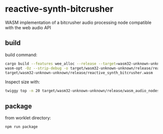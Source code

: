 # reactive-synth-bitcrusher
WASM implementation of a bitcrusher audio processing node compatible with the web audio API

## build

build command:

```bash
cargo build --features wee_alloc --release --target=wasm32-unknown-unknown && \
wasm-opt -Oz --strip-debug -o target/wasm32-unknown-unknown/release/reactive_synth_bitcrusher_opt.wasm \
target/wasm32-unknown-unknown/release/reactive_synth_bitcrusher.wasm
```
Inspect size with:

```bash
twiggy top -n 20 target/wasm32-unknown-unknown/release/wasm_audio_nodes_opt.wasm
```

## package

from worklet directory:

```bash
npm run package
```
